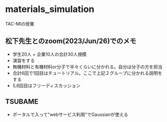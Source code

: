 # materials_simulation
TAC-MIの授業

## 松下先生とのzoom(2023/Jun/26)でのメモ
* 学生20人 + 企業10人の合計30人規模
* 演習をする
* 無機材料と有機材料or分子で半々くらいに分かれる。自分は分子の方を担当
* 合計6回で1回目はチュートリアル。ここで上記２グループに分かれる説明をする
* 5,6回目はフリーディスカッション

## TSUBAME
* ポータルで入って"webサービス利用"でGaussianが使える
